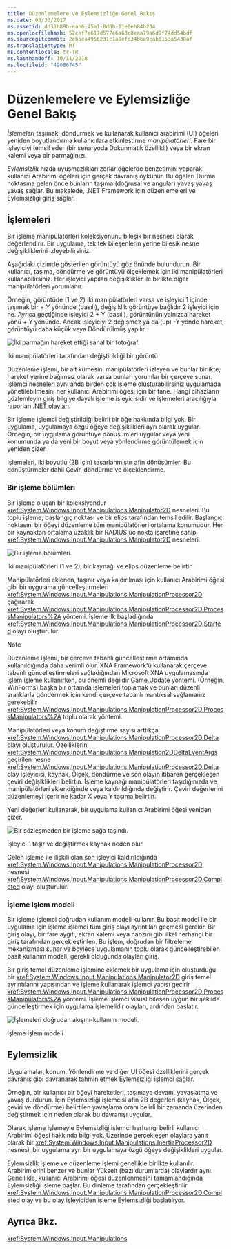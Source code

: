 ```yaml
---
title: Düzenlemelere ve Eylemsizliğe Genel Bakış
ms.date: 03/30/2017
ms.assetid: dd31b89b-eab6-45a1-8d0b-11e0eb84b234
ms.openlocfilehash: 52cef7e617d577e6a63c8eaa79a6d9f74dd54bdf
ms.sourcegitcommit: 2eb5ca4956231c1a0efd34b6a9cab6153a5438af
ms.translationtype: MT
ms.contentlocale: tr-TR
ms.lasthandoff: 10/11/2018
ms.locfileid: "49086745"
---
```

# <a name="manipulations-and-inertia-overview"></a>Düzenlemelere ve Eylemsizliğe Genel Bakış
*İşlemeleri* taşımak, döndürmek ve kullanarak kullanıcı arabirimi (UI) öğeleri yeniden boyutlandırma kullanıcılara etkinleştirme *manipülatörleri*. Fare bir işleyiciyi temsil eder (bir senaryoda Dokunmatik özellikli) veya bir ekran kalemi veya bir parmağınızı.  
  
 *Eylemsizlik* hızda uyuşmazlıkları zorlar öğelerde benzetimini yaparak kullanıcı Arabirimi öğeleri için gerçek davranış öykünür. Bu öğeleri Durma noktasına gelen önce bunların taşıma (doğrusal ve angular) yavaş yavaş yavaş sağlar. Bu makalede, .NET Framework için düzenlemeleri ve Eylemsizliği giriş sağlar.  
  
## <a name="manipulations"></a>İşlemeleri  
 Bir işleme manipülatörleri koleksiyonunu bileşik bir nesnesi olarak değerlendirir. Bir uygulama, tek tek bileşenlerin yerine bileşik nesne değişikliklerini izleyebilirsiniz.  
  
 Aşağıdaki çizimde gösterilen görüntüyü göz önünde bulundurun. Bir kullanıcı, taşıma, döndürme ve görüntüyü ölçeklemek için iki manipülatörleri kullanabilirsiniz. Her işleyici yapılan değişiklikler ile birlikte diğer manipülatörleri yorumlanır.  
  
 Örneğin, görüntüde (1 ve 2) iki manipülatörleri varsa ve işleyici 1 içinde taşımak bir + Y yönünde (basılı), değişiklik görüntüye bağlıdır 2 işleyici için ne. Ayrıca geçtiğinde işleyici 2 + Y (basılı), görüntünün yalnızca hareket yönü + Y yönünde. Ancak işleyiciyi 2 değişmez ya da (up) -Y yönde hareket, görüntüyü daha küçük veya Döndürülmüş yapılır.  
  
 ![İki parmağın hareket ettiği sanal bir fotoğraf. ](../../../docs/framework/common-client-technologies/media/manipulation-resize.png "Manipulation_Resize")  
  
 İki manipülatörleri tarafından değiştirildiği bir görüntü  
  
 Düzenleme işlemi, bir alt kümesini manipülatörleri izleyen ve bunlar birlikte, hareket yerine bağımsız olarak varsa bunları yorumlar bir çerçeve sunar. İşlemci nesneleri aynı anda birden çok işleme oluşturabilirsiniz uygulamada yönetilebilmesini her kullanıcı Arabirimi öğesi için bir tane. Hangi cihazların gözlemleyin giriş bilgiye dayalı işleme işleyicisidir ve işlemeleri aracılığıyla raporları [.NET olayları](../../../docs/standard/events/index.md).  
  
 Bir işleme işlemci değiştirildiği belirli bir öğe hakkında bilgi yok. Bir uygulama, uygulamaya özgü öğeye değişiklikleri ayrı olarak uygular. Örneğin, bir uygulama görüntüye dönüşümleri uygular veya yeni konumunda ya da yeni bir boyut veya yönlendirme görüntülemek için yeniden çizer.  
  
 İşlemeleri, iki boyutlu (2B için) tasarlanmıştır [afin dönüşümler](/windows/desktop/gdiplus/-gdiplus-transformations-use). Bu dönüştürmeler dahil Çevir, döndürme ve ölçeklendirme.  
  
### <a name="parts-of-a-manipulation"></a>Bir işleme bölümleri  
 Bir işleme oluşan bir koleksiyondur <xref:System.Windows.Input.Manipulations.Manipulator2D> nesneleri. Bu toplu işleme, başlangıç noktası ve bir elips tarafından temsil edilir. Başlangıç noktasını bir öğeyi düzenleme tüm manipülatörleri ortalama konumudur. Her bir kaynaktan ortalama uzaklık bir RADIUS üç nokta işaretine sahip <xref:System.Windows.Input.Manipulations.Manipulator2D> nesneleri.  
  
 ![Bir işleme bölümleri. ](../../../docs/framework/common-client-technologies/media/manipulation-definition.png "Manipulation_Definition")  
  
 İki manipülatörleri (1 ve 2), bir kaynağı ve elips düzenleme belirtin  
  
 Manipülatörleri eklenen, taşınır veya kaldırılması için kullanıcı Arabirimi öğesi gibi bir uygulama güncelleştirmeleri <xref:System.Windows.Input.Manipulations.ManipulationProcessor2D> çağırarak <xref:System.Windows.Input.Manipulations.ManipulationProcessor2D.ProcessManipulators%2A> yöntemi. İşleme ilk başladığında <xref:System.Windows.Input.Manipulations.ManipulationProcessor2D.Started> olayı oluşturulur.  
  
> [!NOTE]
> Düzenleme işlemi, bir çerçeve tabanlı güncelleştirme ortamında kullanıldığında daha verimli olur. XNA Framework'ü kullanarak çerçeve tabanlı güncelleştirmeleri sağladığından Microsoft XNA uygulamasında işlem işleme kullanırken, bu önemli değildir [Game.Update](/previous-versions/windows/xna/bb199616%28v%3dxnagamestudio.41%29) yöntemi. (Örneğin, WinForms) başka bir ortamda işlemeleri toplamak ve bunları düzenli aralıklarla göndermek için kendi çerçeve tabanlı mantıksal sağlamanız gerekebilir <xref:System.Windows.Input.Manipulations.ManipulationProcessor2D.ProcessManipulators%2A> toplu olarak yöntemi.  
  
 Manipülatörleri veya konum değiştirme sayısı arttıkça <xref:System.Windows.Input.Manipulations.ManipulationProcessor2D.Delta> olayı oluşturulur. Özelliklerini <xref:System.Windows.Input.Manipulations.Manipulation2DDeltaEventArgs> geçirilen nesne <xref:System.Windows.Input.Manipulations.ManipulationProcessor2D.Delta> olay işleyicisi, kaynak, Ölçek, döndürme ve son olayın itibaren gerçekleşen çeviri değişiklikleri belirtin. İşleme kaynağı manipülatörleri taşıdığınızda ve manipülatörleri eklendiğinde veya kaldırıldığında değiştirir. Çeviri değerlerini düzenlemeyi içerir ne kadar X veya Y taşıma belirtin.  
  
 Yeni değerleri kullanarak, bir uygulama kullanıcı Arabirimi öğesi yeniden çizer.  
  
 ![Bir sözleşmeden bir işleme sağa taşındı. ](../../../docs/framework/common-client-technologies/media/manipulation-changed.png "Manipulation_Changed")  
  
 İşleyici 1 taşır ve değiştirmek kaynak neden olur  
  
 Gelen işleme ile ilişkili olan son işleyici kaldırıldığında <xref:System.Windows.Input.Manipulations.ManipulationProcessor2D> nesnesi <xref:System.Windows.Input.Manipulations.ManipulationProcessor2D.Completed> olayı oluşturulur.  
  
### <a name="the-manipulation-processing-model"></a>İşleme işlem modeli  
 Bir işleme işlemci doğrudan kullanım modeli kullanır. Bu basit model ile bir uygulama için işleme işlemci tüm giriş olayı ayrıntıları geçmesi gerekir. Bir giriş olayı, bir fare aygıtı, ekran kalemi veya nabzını gibi ilkel herhangi bir giriş tarafından gerçekleştirilen. Bu işlem, doğrudan bir filtreleme mekanizması sunar ve böylece uygulamanın toplu olarak güncelleştirebilen basit kullanım modeli, gerekli olduğunda olayları giriş.  
  
 Bir giriş temel düzenleme işlemine eklemek bir uygulama için oluşturduğu bir <xref:System.Windows.Input.Manipulations.Manipulator2D> giriş temel ayrıntılarını yapısından ve işleme kullanarak işlemci yapısı geçirir <xref:System.Windows.Input.Manipulations.ManipulationProcessor2D.ProcessManipulators%2A> yöntemi. İşleme işlemci visual bileşen uygun bir şekilde güncelleştirmek için uygulama işlemelidir olayları, ardından başlatır.  
  
 ![İşlemeleri doğrudan akışını&#45;kullanım modeli. ](../../../docs/framework/common-client-technologies/media/manipulation-flow.png "Manipulation_Flow")  
  
 İşleme işlem modeli  
  
## <a name="inertia"></a>Eylemsizlik  
 Uygulamalar, konum, Yönlendirme ve diğer UI öğesi özelliklerini gerçek davranış gibi davranarak tahmin etmek Eylemsizliği işlemci sağlar.  
  
 Örneğin, bir kullanıcı bir öğeyi hareketleri, taşımaya devam, yavaşlatma ve yavaş durdurun. İçin Eylemsizliği işlemcisi afin 2B değerleri (kaynak, Ölçek, çeviri ve döndürme) belirtilen yavaşlama oranı belirli bir zamanda üzerinden değiştirmek için neden olarak bu davranışı uygular.  
  
 Olarak işleme işlemeyle Eylemsizliği işlemci herhangi belirli kullanıcı Arabirimi öğesi hakkında bilgi yok. Üzerinde gerçekleşen olaylara yanıt olarak bir <xref:System.Windows.Input.Manipulations.InertiaProcessor2D> nesnesi, bir uygulama ayrı bir uygulamaya özgü öğeye değişiklikleri uygular.  
  
 Eylemsizlik işleme ve düzenleme işlemi genellikle birlikte kullanılır. Arabirimlerini benzer ve bunlar Yükselt (bazı durumlarda) olaylardır aynı. Genellikle, kullanıcı Arabirimi öğesi düzenlenmesini tamamlandığında Eylemsizliği işleme başlar. Bu dinleme tarafından gerçekleştirilir <xref:System.Windows.Input.Manipulations.ManipulationProcessor2D.Completed> olay ve bu olay işleyiciden işleme Eylemsizliği başlatılıyor.  
  
## <a name="see-also"></a>Ayrıca Bkz.  
 <xref:System.Windows.Input.Manipulations>
